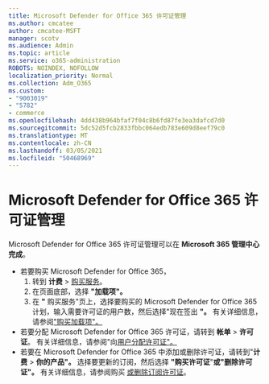 ```yaml
---
title: Microsoft Defender for Office 365 许可证管理
ms.author: cmcatee
author: cmcatee-MSFT
manager: scotv
ms.audience: Admin
ms.topic: article
ms.service: o365-administration
ROBOTS: NOINDEX, NOFOLLOW
localization_priority: Normal
ms.collection: Adm_O365
ms.custom:
- "9003019"
- "5782"
- commerce
ms.openlocfilehash: 4dd438b964bfaf7f04c8b6fd87fe3ea3dafcd7d0
ms.sourcegitcommit: 5dc52d5fcb2833fbbc064edb783e609d8eef79c0
ms.translationtype: MT
ms.contentlocale: zh-CN
ms.lasthandoff: 03/05/2021
ms.locfileid: "50468969"
---
```

# <a name="microsoft-defender-for-office-365-license-management"></a>Microsoft Defender for Office 365 许可证管理

Microsoft Defender for Office 365 许可证管理可以在  **Microsoft 365 管理中心完成**。

- 若要购买 Microsoft Defender for Office 365，
    1. 转到 **计费**  >  [购买服务](https://go.microsoft.com/fwlink/p/?linkid=868433)。
    2. 在页面底部，选择 **"加载项"。**
    3. 在 **"** 购买服务"页上，选择要购买的 Microsoft Defender for Office 365 计划，输入需要许可证的用户数，然后选择"现在签出 **"。** 有关详细信息，请参阅["购买加载项"。](https://docs.microsoft.com/microsoft-365/commerce/buy-or-edit-an-add-on)
- 若要分配 Microsoft Defender for Office 365 许可证，请转到 **帐单**  >  **许可证**。 有关详细信息，请参阅"向[用户分配许可证"。](https://docs.microsoft.com/microsoft-365/admin/manage/assign-licenses-to-users)
- 若要在 Microsoft Defender for Office 365 中添加或删除许可证，请转到"**计费**  >  **你的产品"。** 选择要更新的订阅，然后选择 **"购买许可证**"**或"删除许可证"。** 有关详细信息，请参阅购买 [或删除订阅许可证](https://docs.microsoft.com/microsoft-365/commerce/licenses/buy-licenses)。